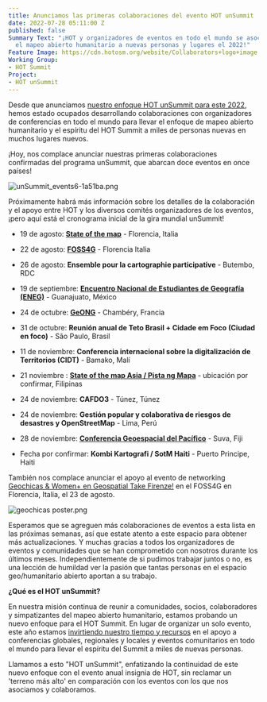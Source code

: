```yaml
---
title: Anunciamos las primeras colaboraciones del evento HOT unSummit
date: 2022-07-28 05:11:00 Z
published: false
Summary Text: "¡HOT y organizadores de eventos en todo el mundo se asocian para llevar
  el mapeo abierto humanitario a nuevas personas y lugares el 2022!"
Feature Image: https://cdn.hotosm.org/website/Collaborators+logo+image.JPG
Working Group:
- HOT Summit
Project:
- HOT unSummit
---
```


Desde que anunciamos [nuestro enfoque HOT unSummit para este 2022](https://www.hotosm.org/updates/hot-summit-un-nuevo-y-emocionante-enfoque-para-2022-y-2023/), hemos estado ocupados desarrollando colaboraciones con organizadores de conferencias en todo el mundo para llevar el enfoque de mapeo abierto humanitario y el espíritu del HOT Summit a miles de personas nuevas en muchos lugares nuevos.

¡Hoy, nos complace anunciar nuestras primeras colaboraciones confirmadas del programa unSummit, que abarcan doce eventos en once países!

![unSummit_events6-1a51ba.png](https://cdn.hotosm.org/website/unSummit_events6-1a51ba.png)

Próximamente habrá más información sobre los detalles de la colaboración y el apoyo entre HOT y los diversos comités organizadores de los eventos, ¡pero aquí está el cronograma inicial de la gira mundial unSummit!

* 19 de agosto: **[State of the map](https://2022.stateofthemap.org/)** - Florencia, Italia

* 22 de agosto: **[FOSS4G](https://2022.foss4g.org/index.php)** - Florencia Italia

* 26 de agosto: **Ensemble pour la cartographie participative** - Butembo, RDC

* 19 de septiembre: **[Encuentro Nacional de Estudiantes de Geografía (ENEG)](https://www.facebook.com/ENEG.MX/)** - Guanajuato, México

* 24 de octubre: **[GeONG](https://cartong.org/geong/2022)** - Chambéry, Francia

* 31 de octubre: **Reunión anual de Teto Brasil \+ Cidade em Foco (Ciudad en foco)** - São Paulo, Brasil

* 11 de noviembre: **Conferencia internacional sobre la digitalización de Territorios (CIDT)** - Bamako, Malí

* 21 noviembre : **[State of the map Asia / Pista ng Mapa](https://pistangmapa.github.io/2022/)** - ubicación por confirmar, Filipinas

* 24 de noviembre: **CAFDO3** - Túnez, Túnez

* 24 de noviembre: **Gestión popular y colaborativa de riesgos de desastres y OpenStreetMap** - Lima, Perú

* 28 de noviembre: **[Conferencia Geoespacial del Pacífico](https://osgeo-oceania.org/pacific-geospatial-conference/)** - Suva, Fiji

* Fecha por confirmar: **Kombi Kartografi / SotM Haiti** - Puerto Principe, Haiti

También nos complace anunciar el apoyo al evento de networking [Geochicas & Women\+ en Geospatial Take Firenze!](https://2022.foss4g.org/schedule_geowomen.php) en el FOSS4G en Florencia, Italia, el 23 de agosto.

![geochicas poster.png](https://cdn.hotosm.org/website/geochicas+poster.png)

Esperamos que se agreguen más colaboraciones de eventos a esta lista en las próximas semanas, así que estate atento a este espacio para obtener más actualizaciones. Y muchas gracias a todos los organizadores de eventos y comunidades que se han comprometido con nosotros durante los últimos meses. Independientemente de si pudimos trabajar juntos o no, es una lección de humildad ver la pasión que tantas personas en el espacio geo/humanitario abierto aportan a su trabajo.

**¿Qué es el HOT unSummit?**

En nuestra misión continua de reunir a comunidades, socios, colaboradores y simpatizantes del mapeo abierto humanitario, estamos probando un nuevo enfoque para el HOT Summit. En lugar de organizar un solo evento, este año estamos [invirtiendo nuestro tiempo y recursos](https://www.hotosm.org/updates/hot-summit-un-nuevo-y-emocionante-enfoque-para-2022-y-2023/) en el apoyo a conferencias globales, regionales y locales y eventos comunitarios en todo el mundo para llevar el espíritu del Summit a miles de nuevas personas.

Llamamos a esto "HOT unSummit", enfatizando la continuidad de este nuevo enfoque con el evento anual insignia de HOT, sin reclamar un 'terreno más alto' en comparación con los eventos con los que nos asociamos y colaboramos.